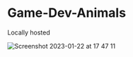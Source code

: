 # Game-Dev-Animals

Locally hosted

![Screenshot 2023-01-22 at 17 47 11](https://user-images.githubusercontent.com/53113092/213928022-edafd4a2-3b50-4a87-97b2-654b3e0da734.png)
